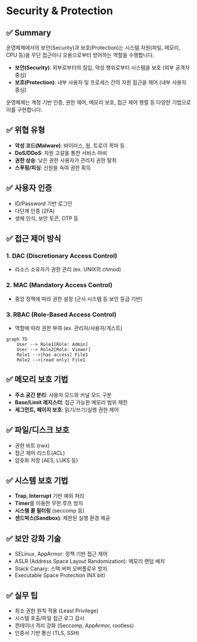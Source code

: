 # Security & Protection

## ✅ Summary

운영체제에서의 보안(Security)과 보호(Protection)는 시스템 자원(파일, 메모리, CPU 등)을 무단 접근이나 오용으로부터 방어하는 역할을 수행합니다.

- **보안(Security)**: 외부로부터의 침입, 악성 행위로부터 시스템을 보호 (외부 공격자 중심)
- **보호(Protection)**: 내부 사용자 및 프로세스 간의 자원 접근을 제어 (내부 사용자 중심)

운영체제는 계정 기반 인증, 권한 제어, 메모리 보호, 접근 제어 행렬 등 다양한 기법으로 이를 구현합니다.

## ✅ 위협 유형

- **악성 코드(Malware)**: 바이러스, 웜, 트로이 목마 등
- **DoS/DDoS**: 자원 고갈을 통한 서비스 마비
- **권한 상승**: 낮은 권한 사용자가 관리자 권한 탈취
- **스푸핑/피싱**: 신원을 속여 권한 획득

## ✅ 사용자 인증

- ID/Password 기반 로그인
- 다단계 인증 (2FA)
- 생체 인식, 보안 토큰, OTP 등

## ✅ 접근 제어 방식

### 1. DAC (Discretionary Access Control)

- 리소스 소유자가 권한 관리 (ex. UNIX의 chmod)

### 2. MAC (Mandatory Access Control)

- 중앙 정책에 따라 권한 설정 (군사 시스템 등 보안 등급 기반)

### 3. RBAC (Role-Based Access Control)

- 역할에 따라 권한 부여 (ex. 관리자/사용자/게스트)

```mermaid
graph TD
    User --> Role1[Role: Admin]
    User --> Role2[Role: Viewer]
    Role1 -->|has access| File1
    Role2 -->|read only| File1
```

## ✅ 메모리 보호 기법

- **주소 공간 분리**: 사용자 모드와 커널 모드 구분
- **Base/Limit 레지스터**: 접근 가능한 메모리 범위 제한
- **세그먼트, 페이지 보호**: 읽기/쓰기/실행 권한 제어

## ✅ 파일/디스크 보호

- 권한 비트 (rwx)
- 접근 제어 리스트(ACL)
- 암호화 저장 (AES, LUKS 등)

## ✅ 시스템 보호 기법

- **Trap, Interrupt** 기반 예외 처리
- **Timer**를 이용한 무한 루프 방지
- **시스템 콜 필터링** (seccomp 등)
- **샌드박스(Sandbox)**: 제한된 실행 환경 제공

## ✅ 보안 강화 기술

- SELinux, AppArmor: 정책 기반 접근 제어
- ASLR (Address Space Layout Randomization): 메모리 랜덤 배치
- Stack Canary: 스택 버퍼 오버플로우 방지
- Executable Space Protection (NX bit)

## ✅ 실무 팁

- 최소 권한 원칙 적용 (Least Privilege)
- 시스템 호출/파일 접근 로그 감시
- 컨테이너 격리 강화 (Seccomp, AppArmor, rootless)
- 인증서 기반 통신 (TLS, SSH)
